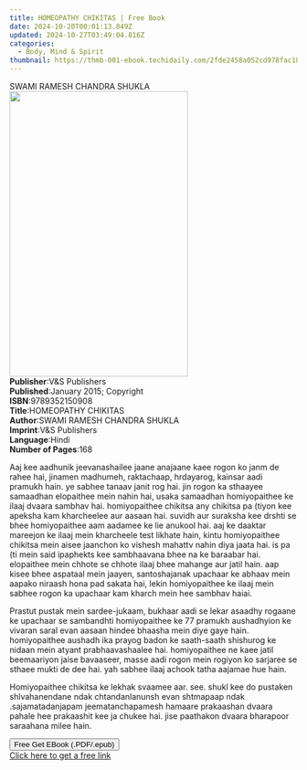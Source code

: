 ```yaml
---
title: HOMEOPATHY CHIKITAS | Free Book
date: 2024-10-20T00:01:13.849Z
updated: 2024-10-27T03:49:04.816Z
categories:
  - Body, Mind & Spirit
thumbnail: https://thmb-001-ebook.techidaily.com/2fde2458a052cd978fac18c4d2d10db79c7e47d355a2c1cf1ec4dd3577220983.jpg
---
```

<main id="book-container">
  <div class="flex flex-col">
    <div class="book-brief flex-1 py-6 px-4 sm:p-6 md:py-10 md:px-8">
      <!-- brief-->
      <div class="book-brief-main">SWAMI RAMESH CHANDRA SHUKLA</div>
    </div>
    <div
      class="book-meta-info flex-1 grid gap-4 col-start-1 col-end-3 row-start-1 sm:mb-6 sm:grid-cols-4 lg:gap-6 lg:col-start-2 lg:row-end-6 lg:row-span-6 lg:mb-0"
    >
      <div
        class="book-meta-info-left place-content-center mt-4 p-4 text-sm leading-6 col-start-2 col-span-2 dark:text-slate-400"
      >
        <img
          class="w-full h-500 object-cover rounded-lg sm:h-255 sm:col-span-2 lg:col-span-full"
          src="https://img-001-ebook.techidaily.com/24835d83cf4eaadd5c8390f3404fb39af9bd895b5b35baba738a38f2d9e7e793.jpg"
          alt=""
          width="312"
          height="500"
        />
      </div>
      <div
        class="book-meta-info-right mt-2 col-start-1 row-start-2 col-span-3 self-center"
      >
        <!-- meta data  -->
        <div class="flex flex-col px-4 md:px-8">
          <div class="flex-1">
            <strong>Publisher</strong>:<span class="px-2"
              >V&amp;S Publishers</span
            >
          </div>
          <div class="flex-1">
            <strong>Published</strong>:<span class="px-2"
              >January 2015; Copyright</span
            >
          </div>
          <div class="flex-1">
            <strong>ISBN</strong>:<span class="px-2">9789352150908</span>
          </div>
          <div class="flex-1">
            <strong>Title</strong>:<span class="px-2">HOMEOPATHY CHIKITAS</span>
          </div>
          <div class="flex-1">
            <strong>Author</strong>:<span class="px-2"
              >SWAMI RAMESH CHANDRA SHUKLA</span
            >
          </div>
          <div class="flex-1">
            <strong>Imprint</strong>:<span class="px-2"
              >V&amp;S Publishers</span
            >
          </div>
          <div class="flex-1">
            <strong>Language</strong>:<span class="px-2">Hindi</span>
          </div>
          <div class="flex-1">
            <strong>Number of Pages</strong>:<span class="px-2">168</span>
          </div>
        </div>
      </div>
    </div>
    <div class="book-description flex-1 py-6 px-4 sm:p-6 md:py-10 md:px-8">
      <div class="book-description-main">
        <div accordion-content="" id="description">
          <p>
            Aaj kee aadhunik jeevanashailee jaane anajaane kaee rogon ko janm de
            rahee hai, jinamen madhumeh, raktachaap, hrdayarog, kainsar aadi
            pramukh hain. ye sabhee tanaav janit rog hai. jin rogon ka sthaayee
            samaadhan elopaithee mein nahin hai, usaka samaadhan homiyopaithee
            ke ilaaj dvaara sambhav hai. homiyopaithee chikitsa any chikitsa pa
            (tiyon kee apeksha kam kharcheelee aur aasaan hai. suvidh aur
            suraksha kee drshti se bhee homiyopaithee aam aadamee ke lie anukool
            hai. aaj ke daaktar mareejon ke ilaaj mein kharcheele test likhate
            hain, kintu homiyopaithee chikitsa mein aisee jaanchon ko vishesh
            mahattv nahin diya jaata hai. is pa (ti mein said ipaphekts kee
            sambhaavana bhee na ke baraabar hai. elopaithee mein chhote se
            chhote ilaaj bhee mahange aur jatil hain. aap kisee bhee aspataal
            mein jaayen, santoshajanak upachaar ke abhaav mein aapako niraash
            hona pad sakata hai, lekin homiyopaithee ke ilaaj mein sabhee rogon
            ka upachaar kam kharch mein hee sambhav haiai.
          </p>
          <p>
            Prastut pustak mein sardee-jukaam, bukhaar aadi se lekar asaadhy
            rogaane ke upachaar se sambandhti homiyopaithee ke 77 pramukh
            aushadhyion ke vivaran saral evan aasaan hindee bhaasha mein diye
            gaye hain. homiyopaithee aushadh ika prayog badon ke saath-saath
            shishurog ke nidaan mein atyant prabhaavashaalee hai. homiyopaithee
            ne kaee jatil beemaariyon jaise bavaaseer, masse aadi rogon mein
            rogiyon ko sarjaree se sthaee mukti de dee hai. yah sabhee ilaaj
            achook tatha aajamae hue hain.
          </p>
          <p>
            Homiyopaithee chikitsa ke lekhak svaamee aar. see. shukl kee do
            pustaken shlvahanendane ndak chtandanlanunsh evan shtmapaap ndak
            .sajamatadanjapam jeematanchapamesh hamaare prakaashan dvaara pahale
            hee prakaashit kee ja chukee hai. jise paathakon dvaara bharapoor
            saraahana milee hain.
          </p>
        </div>
        <div class="accordion-fader"></div>
      </div>
    </div>
    <div class="book-excerpts flex-1 py-6 px-4 sm:p-6 md:py-10 md:px-8"></div>
    <div
      class="book-about-author flex-1 py-6 px-4 sm:p-6 md:py-10 md:px-8"
    ></div>
    <div class="book-free-get flex-1 py-6 px-4 sm:p-6 md:py-10 md:px-8">
      <button
        id="btn-free-get"
        class="bg-blue-500 hover:bg-blue-700 text-white font-bold py-2 px-4 rounded"
      >
        Free Get EBook (.PDF/.epub)
      </button>
      <div id="countdown-display" class="px-2 text-lg mt-2"></div>
      <a
        id="free-link"
        class="hidden bg-blue-500 hover:bg-blue-700 text-white font-bold py-2 px-4 rounded"
        href="https://www.ebooks.com/en-us/book/95625648/homeopathy-chikitas/swami-ramesh-chandra-shukla/"
        target="_blank"
        >Click here to get a free link</a
      >
    </div>
    <script>
      let countdownTime = 0;
      let countdownInterval = null;
      document
        .getElementById('btn-free-get')
        .addEventListener('click', startCountdown);
      function startCountdown() {
        countdownTime = new Date().getTime() + 60000 * 3;
        countdownInterval = setInterval(updateCountdown, 1000);
        document.getElementById('btn-free-get').disabled = true;
        document
          .getElementById('btn-free-get')
          .classList.add('bg-gray-500', 'cursor-not-allowed');
      }
      function updateCountdown() {
        let currentTime = new Date().getTime();
        let timeLeft = countdownTime - currentTime;
        let secondsLeft = Math.floor(timeLeft / 1000);
        document.getElementById('countdown-display').innerHTML =
          `Remaining time: ${secondsLeft} seconds.`;
        if (secondsLeft <= 0) {
          clearInterval(countdownInterval);
          document.getElementById('btn-free-get').classList.add('hidden');
          document.getElementById('free-link').classList.remove('hidden');
          document.getElementById('countdown-display').innerHTML = '';
        }
      }
    </script>
  </div>
</main>

<ins class="adsbygoogle"
      style="display:block"
      data-ad-client="ca-pub-7571918770474297"
      data-ad-slot="8358498916"
      data-ad-format="auto"
      data-full-width-responsive="true"></ins>
    